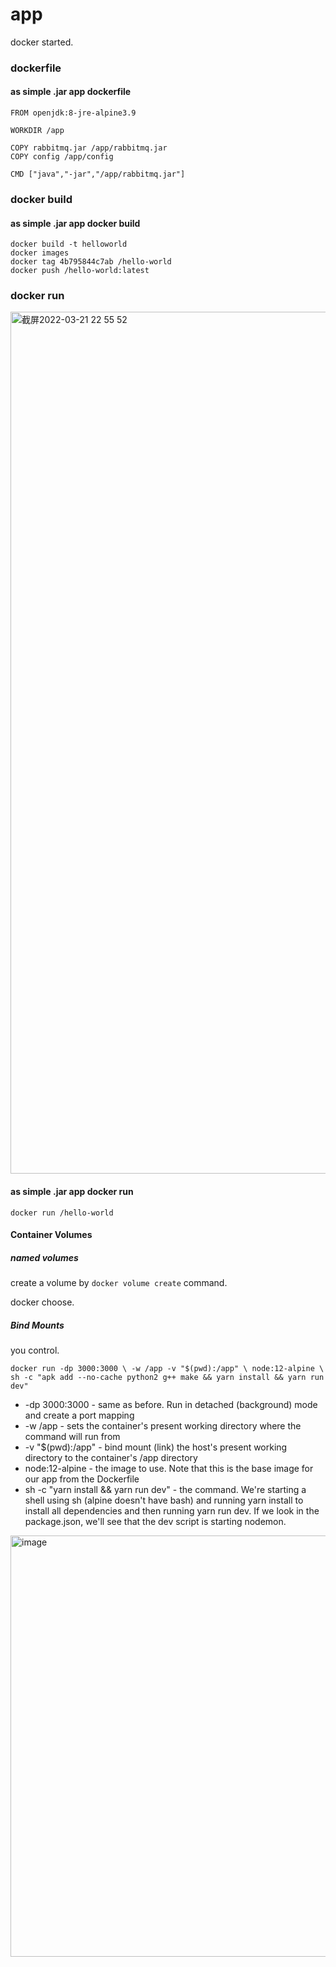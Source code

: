 # app
docker started.

### dockerfile

#### as simple .jar app dockerfile
```
FROM openjdk:8-jre-alpine3.9

WORKDIR /app

COPY rabbitmq.jar /app/rabbitmq.jar
COPY config /app/config

CMD ["java","-jar","/app/rabbitmq.jar"]
```

### docker build

#### as simple .jar app docker build

```
docker build -t helloworld
docker images
docker tag 4b795844c7ab /hello-world
docker push /hello-world:latest

```



### docker run
<img width="1379" alt="截屏2022-03-21 22 55 52" src="https://user-images.githubusercontent.com/37278360/159289620-4d9d1721-0b49-4144-97c9-c9463bcb3151.png">

#### as simple .jar app docker run
```
docker run /hello-world
```


#### Container Volumes

#####  named volumes
create a volume by `docker volume create` command.

docker choose.

##### Bind Mounts
you control.

`docker run -dp 3000:3000 \
    -w /app -v "$(pwd):/app" \
    node:12-alpine \
    sh -c "apk add --no-cache python2 g++ make && yarn install && yarn run dev"
`

- -dp 3000:3000 - same as before. Run in detached (background) mode and create a port mapping
- -w /app - sets the container's present working directory where the command will run from
- -v "$(pwd):/app" - bind mount (link) the host's present working directory to the container's /app directory
- node:12-alpine - the image to use. Note that this is the base image for our app from the Dockerfile
- sh -c "yarn install && yarn run dev" - the command. We're starting a shell using sh (alpine doesn't have bash) and running yarn install to install all dependencies and then running yarn run dev. If we look in the package.json, we'll see that the dev script is starting nodemon.

<img width="674" alt="image" src="https://user-images.githubusercontent.com/37278360/161106695-5617e478-51c6-41fd-b837-3f4fbbc7241a.png">

#### 
